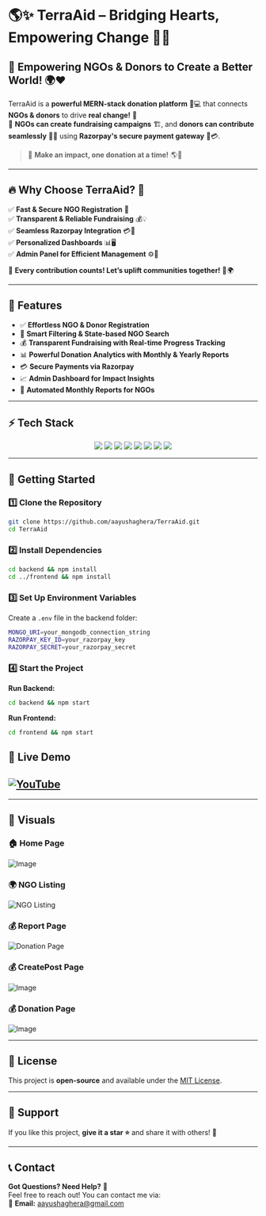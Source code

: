 # 🌎✨ TerraAid – Bridging Hearts, Empowering Change 🤝💙  

## 🌟 Empowering NGOs & Donors to Create a Better World! 🌍❤️  

TerraAid is a **powerful MERN-stack donation platform** 🎯💻 that connects **NGOs & donors** to drive **real change!** 🚀  
🌱 **NGOs can create fundraising campaigns** 🏗️, and **donors can contribute seamlessly** 💸💖 using **Razorpay's secure payment gateway** 🔐💳.  

> 🤲 **Make an impact, one donation at a time!** 🌎💞  

---

## 🔥 Why Choose TerraAid? 🚀  

✅ **Fast & Secure NGO Registration** 🔑  
✅ **Transparent & Reliable Fundraising** 💰💡  
✅ **Seamless Razorpay Integration** 💳🔄  
✅ **Personalized Dashboards** 📊🖥️    
✅ **Admin Panel for Efficient Management** ⚙️📂  

💖 **Every contribution counts! Let’s uplift communities together!** 🏡🌍  

---

## 🚀 Features

- ✅ **Effortless NGO & Donor Registration**
- 🔎 **Smart Filtering & State-based NGO Search**
- 💰 **Transparent Fundraising with Real-time Progress Tracking**
- 📊 **Powerful Donation Analytics with Monthly & Yearly Reports**
- 💳 **Secure Payments via Razorpay**
- 📈 **Admin Dashboard for Impact Insights**
- 📄 **Automated Monthly Reports for NGOs**

---

## ⚡ Tech Stack

<p align="center">
  <img src="https://img.shields.io/badge/⚛️-React.js-61DAFB?style=for-the-badge&logo=react&logoColor=white" />
  <img src="https://img.shields.io/badge/🟢-Node.js-339933?style=for-the-badge&logo=node.js&logoColor=white" />
  <img src="https://img.shields.io/badge/🚀-Express.js-000000?style=for-the-badge&logo=express&logoColor=white" />
  <img src="https://img.shields.io/badge/🍃-MongoDB-47A248?style=for-the-badge&logo=mongodb&logoColor=white" />
  <img src="https://img.shields.io/badge/💳-Razorpay-02042B?style=for-the-badge&logo=razorpay&logoColor=white" />
  <img src="https://img.shields.io/badge/📊-Chart.js-F5788D?style=for-the-badge&logo=chart.js&logoColor=white" />
  <img src="https://img.shields.io/badge/🎨-Tailwind_CSS-38B2AC?style=for-the-badge&logo=tailwind-css&logoColor=white" />
  <img src="https://img.shields.io/badge/🎨-Mantine_UI-339af0?style=for-the-badge&logo=mantine&logoColor=white" />
</p>

---

## 🎯 Getting Started

### **1️⃣ Clone the Repository**
```sh
git clone https://github.com/aayushaghera/TerraAid.git
cd TerraAid
```

### **2️⃣ Install Dependencies**
```sh
cd backend && npm install
cd ../frontend && npm install
```

### **3️⃣ Set Up Environment Variables**
Create a `.env` file in the backend folder:
```sh
MONGO_URI=your_mongodb_connection_string
RAZORPAY_KEY_ID=your_razorpay_key
RAZORPAY_SECRET=your_razorpay_secret
```

### **4️⃣ Start the Project**
**Run Backend:**
```sh
cd backend && npm start
```
**Run Frontend:**
```sh
cd frontend && npm start
```

## 🎥 Live Demo
## [![YouTube](https://img.shields.io/badge/▶️-Watch%20on%20YouTube-FF0000?style=for-the-badge&logo=youtube&logoColor=white)](https://youtu.be/IhwNTsTrnD8)




---

## 📸 **Visuals**

### 🏠 **Home Page**  
![Image](https://github.com/user-attachments/assets/6f3e71fd-fe29-4511-a507-a1390a01a0f9)

### 🌍 **NGO Listing**  
![NGO Listing](https://github.com/user-attachments/assets/988eaebd-5df4-4f86-a5b2-9451a6f01c29)

### 💰 **Report Page**  
![Donation Page](https://github.com/user-attachments/assets/156a5321-75f0-4141-b6e6-a6ab3ec6613d)

### 💰 **CreatePost Page**  
![Image](https://github.com/user-attachments/assets/ffa5e5ac-37b1-4970-bbed-bdfa71b21412)

### 💰 **Donation Page**  
![Image](https://github.com/user-attachments/assets/0ae313c1-261c-4842-ba17-049dbb8ea391)

---

## 📜 License
This project is **open-source** and available under the [MIT License](LICENSE).

---


## 🌟 Support
If you like this project, **give it a star ⭐** and share it with others! 🚀

---

## 📞 Contact

**Got Questions? Need Help?** 🤔  
Feel free to reach out! You can contact me via:  
📩 **Email:** [aayushaghera@gmail.com](mailto:aayushaghera@gmail.com)
